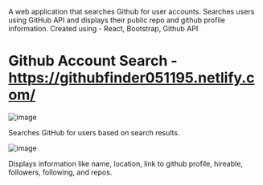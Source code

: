 A web application that searches Github for user accounts. Searches users using GitHub API and displays their public repo and github profile information.
Created using - React, Bootstrap, Github API

# Github Account Search - https://githubfinder051195.netlify.com/

![image](https://user-images.githubusercontent.com/17844736/128795199-5a9eb7bb-b417-4f52-9663-81f961868371.png)

Searches GitHub for users based on search results.

![image](https://user-images.githubusercontent.com/17844736/128795105-2390ab97-5350-4b68-8fa5-d7078f12a0d9.png)

Displays information like name, location, link to github profile, hireable, followers, following, and repos.
